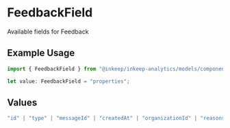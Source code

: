 # FeedbackField

Available fields for Feedback

## Example Usage

```typescript
import { FeedbackField } from "@inkeep/inkeep-analytics/models/components";

let value: FeedbackField = "properties";
```

## Values

```typescript
"id" | "type" | "messageId" | "createdAt" | "organizationId" | "reasons" | "sources" | "details" | "properties" | "userProperties" | "conversationId" | "projectId" | "integrationId"
```